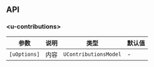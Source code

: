 ## API

### \<u-contributions\>

| 参数      | 说明                         | 类型   | 默认值 |
| --------- | ---------------------------- | ------ | ------ |
| `[uOptions]` | 内容 | `UContributionsModel` | -      |
